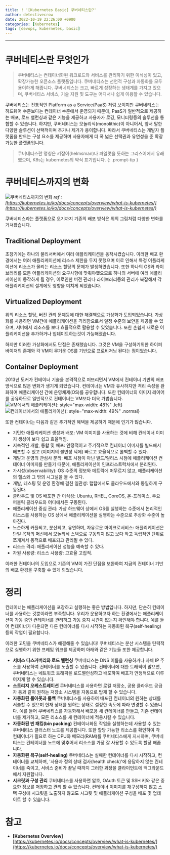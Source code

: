 ```yaml
---
title: ! '[Kubernetes Basic] 쿠버네티스란?'
author: detectivecrow
date: 2022-10-19 22:26:00 +0900
categories: [Kubernetes]
tags: [devops, kubernetes, basic]
---
```


---
# 쿠버네티스란 무엇인가

> 쿠버네티스는 컨테이너화된 워크로드와 서비스를 관리하기 위한 이식성이 있고, 확장가능한 오픈소스 플랫폼입니다. 쿠버네티스는 선언적 구성과 자동화를 모두 용이하게 해줍니다. 쿠버네티스는 크고, 빠르게 성장하는 생태계를 가지고 있으며, 쿠버네티스 서비스, 기술 지원 및 도구는 어디서나 쉽게 이용할 수 있습니다.

쿠버네티스는 전통적인 Platform as a Service(PaaS) 처럼 보이지만 쿠버네티스는 하드웨어 수준보다는 컨테이너 수준에서 운영되기 때문에, PaaS가 일반적으로 제공하는 배포, 로드 밸런싱과 같은 기능을 제공하고 사용자가 로깅, 모니터링등의 솔루션을 통합할 수 있습니다. 하지만, 쿠버네티스는 모놀리식(monolithic)이 아니어서, 앞서 말한 다양한 솔루션이 선택적이며 추가나 제거가 용이합니다. 따라서 쿠버네티스는 개발자 플랫폼을 만드는 구성 요소를 제공하며 사용자에게 더 폭 넓은 선택권과 유연성을 준 확장가능한 플랫폼입니다.

> 쿠버네티스란 명칭은 키잡이(helmsman)나 파일럿을 뜻하는 그리스어에서 유래했으며, K8s는 kubernetes의 약식 표기입니다.
{: .prompt-tip }

# 쿠버네티스까지의 변화

![쿠버네티스까지의 변화](/posts/20221019/container_evolution.svg)
_ref : [https://kubernetes.io/ko/docs/concepts/overview/what-is-kubernetes/](https://kubernetes.io/ko/docs/concepts/overview/what-is-kubernetes/)_

쿠버네티스라는 플랫폼으로 오기까지 기존의 배포 방식은 위의 그림처럼 다양한 변화를 거쳐왔습니다. 

## Traditional Deployment

초창기에는 하나의 물리서버에서 여러 애플리케이션을 동작시켰습니다. 이러한 배포 환경에서는 여러 애플리케이션에 리소스 제한을 두지 못했으며 이로 인해서 특정 어플리케이션에 리소스가 몰리는 리소스 할당의 문제가 발생하였습니다.
또한 하나의 OS와 라이브러리를 모든 어플리케이션의 요구사항에 맞춰야했으므로 하나의 서버에 여러 애플리케이션이 동작하게 될 경우, 이로인한 버전 관리나 라이브러리등의 관리가 복잡해져 각 애플리케이션의 설계에도 영향을 미치게 되었습니다. 

## Virtualized Deployment

위의 리소스 할당, 버전 관리 문제등에 대한 해결책으로 가상화가 도입되었습니다.
가상화를 사용하면 VM간에 애플리케이션을 격리함으로서 일정 수준의 보안을 제공할 수 있으며, 서버에서 리소스를 보다 효율적으로 활용할 수 있었습니다.
또한 손쉽게 새로운 어플리케이션을 추가하거나 업데이트하는것이 가능해졌습니다.

하지만 이러한 가상화에서도 단점은 존재했습니다. 그것은 VM을 구성하기위한 하이퍼바이저의 존재와 각 VM이 무거운 OS를 기반으로 프로비저닝 된다는 점이었습니다.

## Container Deployment

2013년 도커가 컨테이너 기술을 본격적으로 퍼뜨리면서 VM에서 컨테이너 기반의 배포 방식으로 많은 변화가 생기게 되었습니다.
컨테이너는 VM과 유사하지만 격리 속성을 완화하여 애플리케이션 간에 운영체제(OS)를 공유합니다. 또한 컨테이너의 이미지 레이어를 공유하므로 일반적으로 컨테이너는 VM보다 더욱 가볍습니다.
![VM에서의 애플리케이션](/posts/20221019/vm.png){: style="max-width: 48%" .left}
![컨테이너에서의 애플리케이션](/posts/20221019/container.png){: style="max-width: 49%" .normal}

또한 컨테이너는 다음과 같은 추가적인 혜택을 제공하기 때문에 인기가 많습니다.
- 기민한 애플리케이션 생성과 배포: VM 이미지를 사용하는 것에 비해 컨테이너 이미지 생성이 보다 쉽고 효율적임.
- 지속적인 개발, 통합 및 배포: 안정적이고 주기적으로 컨테이너 이미지를 빌드해서 배포할 수 있고 (이미지의 불변성 덕에) 빠르고 효율적으로 롤백할 수 있다.
- 개발과 운영의 관심사 분리: 배포 시점이 아닌 빌드/릴리스 시점에 애플리케이션 컨테이너 이미지를 만들기 때문에, 애플리케이션이 인프라스트럭처에서 분리된다.
- 가시성(observability): OS 수준의 정보와 메트릭에 머무르지 않고, 애플리케이션의 헬스와 그 밖의 시그널을 볼 수 있다.
- 개발, 테스팅 및 운영 환경에 걸친 일관성: 랩탑에서도 클라우드에서와 동일하게 구동된다.
- 클라우드 및 OS 배포판 간 이식성: Ubuntu, RHEL, CoreOS, 온-프레미스, 주요 퍼블릭 클라우드와 어디에서든 구동된다.
- 애플리케이션 중심 관리: 가상 하드웨어 상에서 OS를 실행하는 수준에서 논리적인 리소스를 사용하는 OS 상에서 애플리케이션을 실행하는 수준으로 추상화 수준이 높아진다.
- 느슨하게 커플되고, 분산되고, 유연하며, 자유로운 마이크로서비스: 애플리케이션은 단일 목적의 머신에서 모놀리식 스택으로 구동되지 않고 보다 작고 독립적인 단위로 쪼개져서 동적으로 배포되고 관리될 수 있다.
- 리소스 격리: 애플리케이션 성능을 예측할 수 있다.
- 자원 사용량: 리소스 사용량: 고효율 고집적.

이러한 컨테이너의 도입으로 기존의 VM이 가진 단점을 보완하여 지금의 컨테이너 기반의 배포 환경을 구축할 수 있게 되었습니다.

# 정리

컨테이너는 애플리케이션을 포장하고 실행하는 좋은 방법입니다. 하지만, 단순히 컨테이너를 사용하는 것뿐이라면 부족합니다.
우리가 운용하고자 하는 환경에서는 애플리케이션이 가동 중인 컨테이너를 관리하고 가동 중지 시간이 없는지 확인해야 합니다. 예를 들어 컨테이너가 다운되면 다른 컨테이너를 다시 시작하는 자동화된 복구(self-healing)등의 작업이 필요합니다.

이러한 고민을 쿠버네티스가 해결해줄 수 있습니다! 쿠버네티스는 분산 시스템을 탄력적으로 실행하기 위한 프레임 워크를 제공하며 아래와 같은 기능들 또한 제공합니다.

- **서비스 디스커버리와 로드 밸런싱** 쿠버네티스는 DNS 이름을 사용하거나 자체 IP 주소를 사용하여 컨테이너를 노출할 수 있습니다. 컨테이너에 대한 트래픽이 많으면, 쿠버네티스는 네트워크 트래픽을 로드밸런싱하고 배포하여 배포가 안정적으로 이루어지게 할 수 있습니다.
- **스토리지 오케스트레이션** 쿠버네티스를 사용하면 로컬 저장소, 공용 클라우드 공급자 등과 같이 원하는 저장소 시스템을 자동으로 탑재 할 수 있습니다.
- **자동화된 롤아웃과 롤백** 쿠버네티스를 사용하여 배포된 컨테이너의 원하는 상태를 서술할 수 있으며 현재 상태를 원하는 상태로 설정한 속도에 따라 변경할 수 있습니다. 예를 들어 쿠버네티스를 자동화해서 배포용 새 컨테이너를 만들고, 기존 컨테이너를 제거하고, 모든 리소스를 새 컨테이너에 적용시킬 수 있습니다.
- **자동화된 빈 패킹(bin packing)** 컨테이너화된 작업을 실행하는데 사용할 수 있는 쿠버네티스 클러스터 노드를 제공합니다. 또한 할당 가능한 리소스를 확인하여 각 컨테이너가 필요로 하는 CPU와 메모리(RAM)를 쿠버네티스에게 지시하며, 쿠버네티스는 컨테이너를 노드에 맞추어서 리소스를 가장 잘 사용할 수 있도록 할당 해줍니다.
- **자동화된 복구(self-healing)** 쿠버네티스는 실패한 컨테이너를 다시 시작하고, 컨테이너를 교체하며, '사용자 정의 상태 검사(health check)'에 응답하지 않는 컨테이너를 죽이고, 서비스 준비가 끝날 때까지 그러한 과정을 클라이언트에 백그라운드에서 지원합니다.
- **시크릿과 구성 관리** 쿠버네티스를 사용하면 암호, OAuth 토큰 및 SSH 키와 같은 중요한 정보를 저장하고 관리 할 수 있습니다. 컨테이너 이미지를 재구성하지 않고 스택 구성에 시크릿을 노출하지 않고도 시크릿 및 애플리케이션 구성을 배포 및 업데이트 할 수 있습니다.

# 참고

- **[Kubernetes Overview]** [https://kubernetes.io/docs/concepts/overview/what-is-kubernetes/](https://kubernetes.io/docs/concepts/overview/what-is-kubernetes/)
